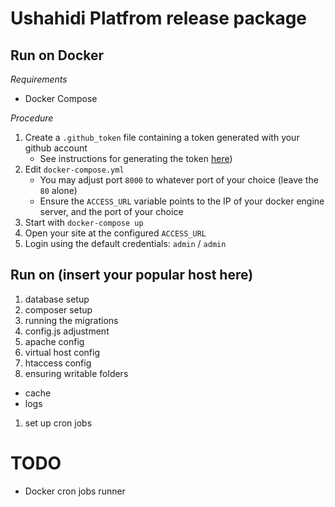 # Ushahidi Platfrom release package

## Run on Docker

*Requirements*

* Docker Compose

*Procedure*

1. Create a `.github_token` file containing a token generated with your github account
    * See instructions for generating the token [here](https://help.github.com/articles/creating-an-access-token-for-command-line-use/))
1. Edit `docker-compose.yml`
    * You may adjust port `8000` to whatever port of your choice (leave the `80` alone)
    * Ensure the `ACCESS_URL` variable points to the IP of your docker engine server, and the port of your choice
1. Start with `docker-compose up`
1. Open your site at the configured `ACCESS_URL`
1. Login using the default credentials: `admin` / `admin`

## Run on (insert your popular host here)

1. database setup
1. composer setup
1. running the migrations
1. config.js adjustment
1. apache config
  1. virtual host config
  1. htaccess config
1. ensuring writable folders
  * cache
  * logs
1. set up cron jobs

# TODO

* Docker cron jobs runner


